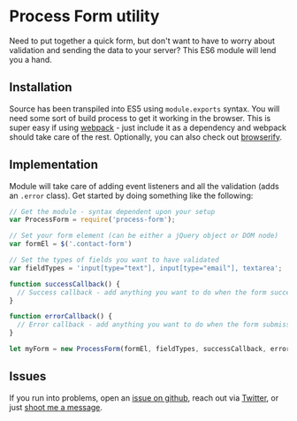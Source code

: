 # Process Form utility

Need to put together a quick form, but don't want to have to worry about validation and sending the data to your server? This ES6 module will lend you a hand.

## Installation

Source has been transpiled into ES5 using `module.exports` syntax. You will need some sort of build process to get it working in the browser. This is super easy if using [webpack](https://webpack.github.io/) - just include it as a dependency and webpack should take care of the rest. Optionally, you can also check out [browserify](http://browserify.org/).

## Implementation

Module will take care of adding event listeners and all the validation (adds an `.error` class). Get started by doing something like the following:

```javascript
// Get the module - syntax dependent upon your setup
var ProcessForm = require('process-form');

// Set your form element (can be either a jQuery object or DOM node)
var formEl = $('.contact-form')

// Set the types of fields you want to have validated
var fieldTypes = 'input[type="text"], input[type="email"], textarea';

function successCallback() {
  // Success callback - add anything you want to do when the form successfully submits
}

function errorCallback() {
  // Error callback - add anything you want to do when the form submission fails
}

let myForm = new ProcessForm(formEl, fieldTypes, successCallback, errorCallback);
```

## Issues

If you run into problems, open an [issue on github](https://github.com/derrickshowers/process-form/issues), reach out via [Twitter](https://twitter.com/derrickshowers), or just [shoot me a message](http://derrickshowers.com).

